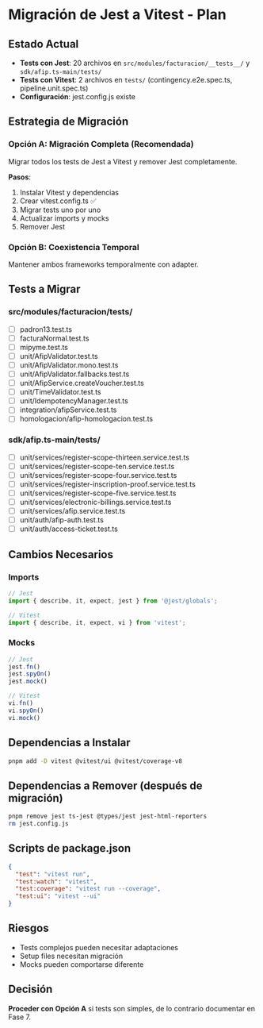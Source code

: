 # Migración de Jest a Vitest - Plan

## Estado Actual

- **Tests con Jest**: 20 archivos en `src/modules/facturacion/__tests__/` y `sdk/afip.ts-main/tests/`
- **Tests con Vitest**: 2 archivos en `tests/` (contingency.e2e.spec.ts, pipeline.unit.spec.ts)
- **Configuración**: jest.config.js existe

## Estrategia de Migración

### Opción A: Migración Completa (Recomendada)
Migrar todos los tests de Jest a Vitest y remover Jest completamente.

**Pasos**:
1. Instalar Vitest y dependencias
2. Crear vitest.config.ts ✅
3. Migrar tests uno por uno
4. Actualizar imports y mocks
5. Remover Jest

### Opción B: Coexistencia Temporal
Mantener ambos frameworks temporalmente con adapter.

## Tests a Migrar

### src/modules/facturacion/__tests__/
- [ ] padron13.test.ts
- [ ] facturaNormal.test.ts
- [ ] mipyme.test.ts
- [ ] unit/AfipValidator.test.ts
- [ ] unit/AfipValidator.mono.test.ts
- [ ] unit/AfipValidator.fallbacks.test.ts
- [ ] unit/AfipService.createVoucher.test.ts
- [ ] unit/TimeValidator.test.ts
- [ ] unit/IdempotencyManager.test.ts
- [ ] integration/afipService.test.ts
- [ ] homologacion/afip-homologacion.test.ts

### sdk/afip.ts-main/tests/
- [ ] unit/services/register-scope-thirteen.service.test.ts
- [ ] unit/services/register-scope-ten.service.test.ts
- [ ] unit/services/register-scope-four.service.test.ts
- [ ] unit/services/register-inscription-proof.service.test.ts
- [ ] unit/services/register-scope-five.service.test.ts
- [ ] unit/services/electronic-billings.service.test.ts
- [ ] unit/services/afip.service.test.ts
- [ ] unit/auth/afip-auth.test.ts
- [ ] unit/auth/access-ticket.test.ts

## Cambios Necesarios

### Imports
```typescript
// Jest
import { describe, it, expect, jest } from '@jest/globals';

// Vitest
import { describe, it, expect, vi } from 'vitest';
```

### Mocks
```typescript
// Jest
jest.fn()
jest.spyOn()
jest.mock()

// Vitest
vi.fn()
vi.spyOn()
vi.mock()
```

## Dependencias a Instalar

```bash
pnpm add -D vitest @vitest/ui @vitest/coverage-v8
```

## Dependencias a Remover (después de migración)

```bash
pnpm remove jest ts-jest @types/jest jest-html-reporters
rm jest.config.js
```

## Scripts de package.json

```json
{
  "test": "vitest run",
  "test:watch": "vitest",
  "test:coverage": "vitest run --coverage",
  "test:ui": "vitest --ui"
}
```

## Riesgos

- Tests complejos pueden necesitar adaptaciones
- Setup files necesitan migración
- Mocks pueden comportarse diferente

## Decisión

**Proceder con Opción A** si tests son simples, de lo contrario documentar en Fase 7.

